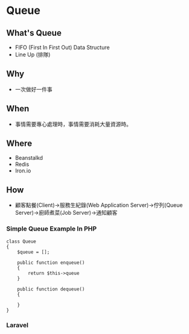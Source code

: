 # Queue

## What's Queue

* FIFO (First In First Out) Data Structure
* Line Up (排隊)

## Why

* 一次做好一件事

## When

* 事情需要專心處理時，事情需要消耗大量資源時。

## Where
* Beanstalkd
* Redis
* Iron.io

## How

* 顧客點餐(Client)→服務生紀錄(Web Application Server)→佇列(Queue Server)→廚師煮菜(Job Server)→通知顧客

### Simple Queue Example In PHP
```
class Queue
{
    $queue = [];

    public function enqueue()
    {
        return $this->queue
    }

    public function dequeue()
    {

    }
}
```

### Laravel